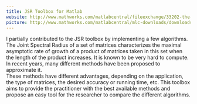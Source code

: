 ```yaml
---
title: JSR Toolbox for Matlab
website: http://www.mathworks.com/matlabcentral/fileexchange/33202-the-jsr-toolbox
picture: http://www.mathworks.com/matlabcentral/mlc-downloads/downloads/submissions/33202/versions/22/screenshot.jpg
---
```

I partially contributed to the JSR toolbox by implementing a few algorithms. The Joint Spectral Radius of a set of matrices characterizes the maximal asymptotic rate of growth of a product of matrices taken in this set when the length of the product increases. It is known to be very hard to compute. In recent years, many different methods have been proposed to approximate it.  
These methods have different advantages, depending on the application, the type of matrices, the desired accuracy or running time, etc. This toolbox aims to provide the practitioner with the best available methods and propose an easy tool for the researcher to compare the different algorithms. 
